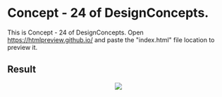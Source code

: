 Concept - 24 of DesignConcepts.
==============================

This is Concept - 24 of DesignConcepts.
Open https://htmlpreview.github.io/ and paste the "index.html" file location to preview it.

Result
-----------
<p align="center">
  <img src="c24.png"/>
</p>
